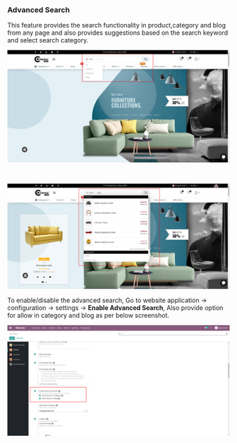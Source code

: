 
### Advanced Search



This feature provides the search functionality in product,category and blog from any page and also provides suggestions based on the search keyword and select search category.


![](./images/55-1.png)  

 


![](./images/55-2.png)


To enable/disable the advanced search, Go to website application -> configuration -> settings -> **Enable Advanced Search**, Also provide option for allow in category and blog as per below screenshot.


![](./images/55-3.png)



